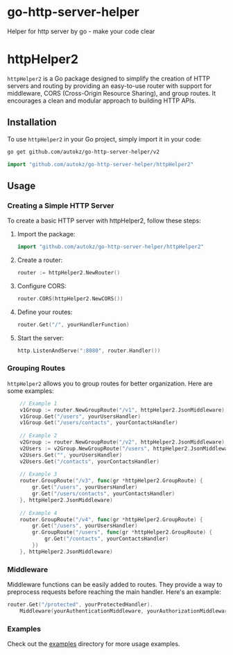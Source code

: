 # go-http-server-helper
Helper for http server by go - make your code clear

# httpHelper2

`httpHelper2` is a Go package designed to simplify the creation of HTTP servers and routing by providing an easy-to-use router with support for middleware, CORS (Cross-Origin Resource Sharing), and group routes. It encourages a clean and modular approach to building HTTP APIs.

## Installation

To use `httpHelper2` in your Go project, simply import it in your code:

```bash
go get github.com/autokz/go-http-server-helper/v2
```

```go
import "github.com/autokz/go-http-server-helper/httpHelper2"
```
## Usage

### Creating a Simple HTTP Server
To create a basic HTTP server with httpHelper2, follow these steps:

1. Import the package:
    ```go
    import "github.com/autokz/go-http-server-helper/httpHelper2" 
    ```
   
2. Create a router:
    ```go
    router := httpHelper2.NewRouter()
    ```
   
3. Configure CORS:
    ```go
    router.CORS(httpHelper2.NewCORS())
    ```

4. Define your routes:
    ```go
    router.Get("/", yourHandlerFunction)
    ```

5. Start the server:
    ```go
    http.ListenAndServe(":8080", router.Handler())
    ```
   
### Grouping Routes
`httpHelper2` allows you to group routes for better organization. Here are some examples:
```go
    // Example 1
    v1Group := router.NewGroupRoute("/v1", httpHelper2.JsonMiddleware)
    v1Group.Get("/users", yourUsersHandler)
    v1Group.Get("/users/contacts", yourContactsHandler)
    
    // Example 2
    v2Group := router.NewGroupRoute("/v2", httpHelper2.JsonMiddleware)
    v2Users := v2Group.NewGroupRoute("/users", httpHelper2.JsonMiddleware)
    v2Users.Get("", yourUsersHandler)
    v2Users.Get("/contacts", yourContactsHandler)
    
    // Example 3
    router.GroupRoute("/v3", func(gr *httpHelper2.GroupRoute) {
        gr.Get("/users", yourUsersHandler)
        gr.Get("/users/contacts", yourContactsHandler)
    }, httpHelper2.JsonMiddleware)
    
    // Example 4
    router.GroupRoute("/v4", func(gr *httpHelper2.GroupRoute) {
        gr.Get("/users", yourUsersHandler)
        gr.GroupRoute("/users", func(gr *httpHelper2.GroupRoute) {
            gr.Get("/contacts", yourContactsHandler)
        })
    }, httpHelper2.JsonMiddleware)
```

### Middleware
Middleware functions can be easily added to routes. They provide a way to preprocess requests before reaching the main handler. Here's an example:
```go
router.Get("/protected", yourProtectedHandler).
    Middleware(yourAuthenticationMiddleware, yourAuthorizationMiddleware)
```

### Examples
Check out the [examples](https://github.com/autokz/go-http-server-helper/tree/main/httpHelper2/_examples) directory for more usage examples.

